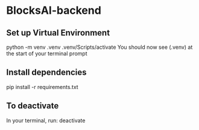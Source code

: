 # BlocksAI-backend

## Set up Virtual Environment
python -m venv .venv
.venv/Scripts/activate
You should now see (.venv) at the start of your terminal prompt

## Install dependencies
pip install -r requirements.txt

## To deactivate
In your terminal, run:
deactivate
